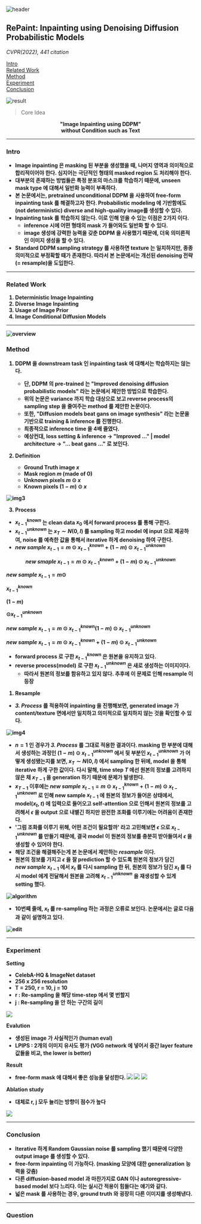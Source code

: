 ![header](https://capsule-render.vercel.app/api?type=waving&color=auto&height=80&section=header&text=Welcome%20Paper%20Review&fontSize=50)


## RePaint: Inpainting using Denoising Diffusion Probabilistic Models
*CVPR(2022), 441 citation*

[Intro](#intro)</br>
[Related Work](#related-work)</br>
[Method](#method)</br>
[Experiment](#experiment)</br>
[Conclusion](#conclusion)</br>

![result](./img1.png)

> Core Idea
<div align=center>
<strong>"Image Inpainting using DDPM"<strong></br>
without Condition such as Text
</div>

***

### <strong>Intro</strong>
- Image inpainting 은 masking 된 부분을 생성했을 때, 나머지 영역과 의미적으로 합리적이어야 한다. 심지어는 극단적인 형태의 masked region 도 처리해야 한다.
- 대부분의 존재하는 방법들은 특정 분포의 마스크를 학습하기 때문에, unseen mask type 에 대해서 일반화 능력이 부족하다.
- 본 논문에서는, pretrained unconditional DDPM 을 사용하여 free-form inpainting task 를 해결하고자 한다. Probabilistic modeling 에 기반함에도 (not deterministic) diverse and high-quality image를 생성할 수 있다.
- Inpainting task 를 학습하지 않는다. 이로 인해 얻을 수 있는 이점은 2가지 이다.
	- inference 시에 어떤 형태의 mask 가 들어와도 일반화 할 수 있다.
	- image 생성에 강력한 능력을 갖춘 DDPM 을 사용했기 때문에, 더욱 의미론적인 이미지 생성을 할 수 있다. 
- Standard DDPM sampling strategy 를 사용하면 texture 는 일치하지만, 종종 의미적으로 부정확할 때가 존재한다. 따라서 본 논문에서는 개선된 denoising 전략(= **resample**)을 도입한다.

***

### <strong>Related Work</strong>
1. Deterministic Image Inpainting 
2. Diverse Image Inpainting 
3. Usage of Image Prior
4. Image Conditional Diffusion Models 

***

![overview](./img2.png)

### <strong>Method</strong>

1. DDPM 을 downstream task 인 inpainting task 에 대해서는 학습하지는 않는다. 
	- 단, DDPM 의 pre-trained 는 "Improved denoising diffusion probabilistic models" 라는 논문에서 제안한 방법으로 학습한다.
	- 위의 논문은 variance 까지 학습 대상으로 보고 reverse process의 sampling step 을 줄여주는 method 를 제안한 논문이다.   
	- 또한, "Diffusion models beat gans on image synthesis" 라는 논문을 기반으로 training & inference 를 진행한다. 
	- 최종적으로 inference time 을 4배 줄였다. 
	- 예상컨대, loss setting & inference -> "Improved ..." | model architecture ->  "... beat gans ..." 로 보인다. 
  
2.  Definition
	- Ground Truth image $x$ 
	- Mask region $m$ (made of 0)
	- Unknown pixels $m \odot x$
	- Known pixels $(1-m) \odot x$

![img3](./img3.png)

3. Process 
- $x^{known}_{t-1}$ 는 clean data $x_0$ 에서 forward process 를 통해 구한다.
- $x^{unknown}_{t-1}$ 는 $x_T \sim N(0,I)$ 를 sampling 하고 model 에 input 으로 제공하여, noise 를 예측한 값을 통해서 iterative 하게 denoising 하여 구한다.
- $new\ sample\ x_{t-1} = m \odot x^{known}_{t-1} + (1-m) \odot x^{unknown}_{t-1}$


$$new\ smaple\ x_{t-1} = m \odot x_{t-1}^{known} + (1-m) \odot x_{t-1}^{unknown}$$

$new\ sample\ x_{t-1} = m \odot$

$x^{known}_{t-1}$

$(1-m)$ 

$\odot x^{unknown}_{t-1}$

$new\ sample\ x_{t-1} = m \odot
x^{known}_{t-1}
(1-m)
\odot x^{unknown}_{t-1}$

$new\ sample\ x_{t-1} = m \odot x_{t-1}^{known} + (1-m) \odot x_{t-1}^{unknown}$

- forward process 로 구한 $x^{known}_{t-1}$ 은 원본을 유지하고 있다.
- reverse process(model) 로 구한 $x^{unknown}_{t-1}$ 은 새로 생성하는 이미지이다. 
  - 따라서 원본의 정보를 함유하고 있지 않다. 추후에 이 문제로 인해 resample 이 등장

1. Resample
- *3. Process* 를 적용하여 inpainting 을 진행해보면, generated image 가 content/texture 면에서만 일치하고 의미적으로 일치하지 않는 것을 확인할 수 있다.

![img4](./img4.png)
- $n =1$ 인 경우가 *3. Process* 를 그대로 적용한 결과이다. masking 한 부분에 대해서 생성하는 과정인 $(1-m) \odot x^{unknown}_{t-1}$ 에서 뒷 부분인 $x^{unknown}_{t-1}$ 가 어떻게 생성됐는지를 보면, $x_{T} \sim N(0,I)$ 에서 sampling 한 뒤에, model 을 통해 iterative 하게 구한 값이다. 다시 말해, time step $T$ 에선 원본의 정보를 고려하지 않은 채 $x_{T-1}$ 을 generation 하기 때문에 문제가 발생한다. 
- $x_{T-1}$ 이후에는  $new\ sample  \; x_{t-1} = m \odot x^{known}_{t-1} + (1-m) \odot x^{unknown}_{t-1}$ 로 인해 new sample $x_{t-1}$ 에 원본의 정보가 들어온 상태에서, model($x_t$, $t$) 에 입력으로 들어오고 self-attention 으로 인해서 원본의 정보를 고려해서 $\epsilon$ 을 output 으로 내뱉긴 하지만 완전한 조화를 이루기에는 어려움이 존재한다. 
- '그럼 조화를 이루기 위해, 어떤 조건이 필요할까' 라고 고민해보면 $\epsilon$ 으로 $x^{unknown}_{t-1}$ 를 만들기 때문에, 결국 model 이 원본의 정보를 충분히 받아들여서 $\epsilon$ 을 생성할 수 있어야 한다. 
- 해당 조건을 해결해주는게 본 논문에서 제안하는 *resample* 이다. 
- 원본의 정보를 가지고 $\epsilon$ 을 잘 prediction 할 수 있도록 원본의 정보가 담긴 $new\ sample\ x_{t-1}$ 에서 $x_t$ 를 다시 sampling 한 뒤, 원본의 정보가 담긴 $x_t$ 를 다시 model 에게 전달해서 원본을 고려해 $x^{unknown}_{t-1}$ 을 재생성할 수 있게 setting 했다.
  
![algorithm](./algorithm.png)
* 10번째 줄에, $x_t$ 를 re-sampling 하는 과정은 오류로 보인다. 논문에서는 글로 다음과 같이 설명하고 있다. 
  
![edit](./img6.png)

***

### <strong>Experiment</strong>
Setting
- CelebA-HQ & ImageNet dataset
- 256 x 256 resolution
- T = 250, r = 10, j = 10
- r : Re-sampling 을 해당 time-step 에서 몇 번할지
- j : Re-sampling 을 안 하는 구간의 길이 
  
![](./img11.png)

Evalution 
- 생성된 image 가 사실적인가 (human eval)
- LPIPS : 2개의 이미지 유사도 평가 (VGG network 에 넣어서 중간 layer feature 값들을 비교, the lower is better)

Result
- free-form mask 에 대해서 좋은 성능을 달성한다. 
![](./img9.png)
![](./img7.png)
![](./img10.png)

Ablation study
- 대체로 r, j 모두 늘리는 방향이 점수가 높다

![](./ablation.png)
***

### <strong>Conclusion</strong>
- Iterative 하게 Random Gaussian noise 를 sampling 했기 때문에 다양한 output image 를 생성할 수 있다. 
- free-form inpainting 이 가능하다. (masking 모양에 대한 generalization 능력을 갖춤)
- 다른 diffusion-based model 과 마찬가지로 GAN 이나 autoregressive-based model 보다 느리다. 이는 실시간 적용이 힘들다는 얘기와 같다.
- 넓은 mask 를 사용하는 경우, ground truth 와 굉장히 다른 이미지를 생성해낸다. 


***

### <strong>Question</strong>
